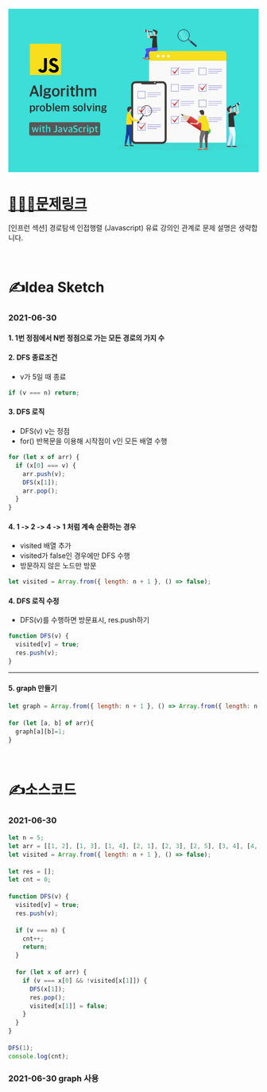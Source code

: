 [![인프런](../인프런표지.jpg)](https://www.inflearn.com/course/%EC%9E%90%EB%B0%94%EC%8A%A4%ED%81%AC%EB%A6%BD%ED%8A%B8-%EC%95%8C%EA%B3%A0%EB%A6%AC%EC%A6%98-%EB%AC%B8%EC%A0%9C%ED%92%80%EC%9D%B4/dashboard)
# [👩🏻‍💻문제링크](https://www.inflearn.com/course/%EC%9E%90%EB%B0%94%EC%8A%A4%ED%81%AC%EB%A6%BD%ED%8A%B8-%EC%95%8C%EA%B3%A0%EB%A6%AC%EC%A6%98-%EB%AC%B8%EC%A0%9C%ED%92%80%EC%9D%B4/dashboard)

[인프런 섹션] 경로탐색 인접행렬 (Javascript)
유료 강의인 관계로 문제 설명은 생략합니다.

<br>

# ✍️Idea Sketch

### **2021-06-30**

#### 1. 1번 정점에서 N번 정점으로 가는 모든 경로의 가지 수
#### 2. DFS 종료조건
- v가 5일 때 종료
```javascript
if (v === n) return;
```

#### 3. DFS 로직
- DFS(v) v는 정점
- for() 반복문을 이용해 시작점이 v인 모든 배열 수행

```javascript
for (let x of arr) {
  if (x[0] === v) {
    arr.push(v);
    DFS(x[1]);
    arr.pop();
  }
}
```

#### 4. 1 -> 2 -> 4 -> 1 처럼 계속 순환하는 경우
- visited 배열 추가
- visited가 false인 경우에만 DFS 수행
- 방문하지 않은 노드만 방문

```javascript
let visited = Array.from({ length: n + 1 }, () => false);
```

#### 4. DFS 로직 수정
- DFS(v)를 수행하면 방문표시, res.push하기

```javascript
function DFS(v) {
  visited[v] = true;
  res.push(v);
}
```

_______________

#### 5. graph 만들기
```javascript
let graph = Array.from({ length: n + 1 }, () => Array.from({ length: n + 1 }, () => 0));

for (let [a, b] of arr){
  graph[a][b]=1;
}
```

<br>

# ✍️소스코드

### **2021-06-30**

```javascript
let n = 5;
let arr = [[1, 2], [1, 3], [1, 4], [2, 1], [2, 3], [2, 5], [3, 4], [4, 2], [4, 5]];
let visited = Array.from({ length: n + 1 }, () => false);

let res = [];
let cnt = 0;

function DFS(v) {
  visited[v] = true;
  res.push(v);

  if (v === n) {
    cnt++;
    return;
  }

  for (let x of arr) {
    if (v === x[0] && !visited[x[1]]) {
      DFS(x[1]);
      res.pop();
      visited[x[1]] = false;
    }
  }
}

DFS(1);
console.log(cnt);
```


### **2021-06-30 graph 사용**